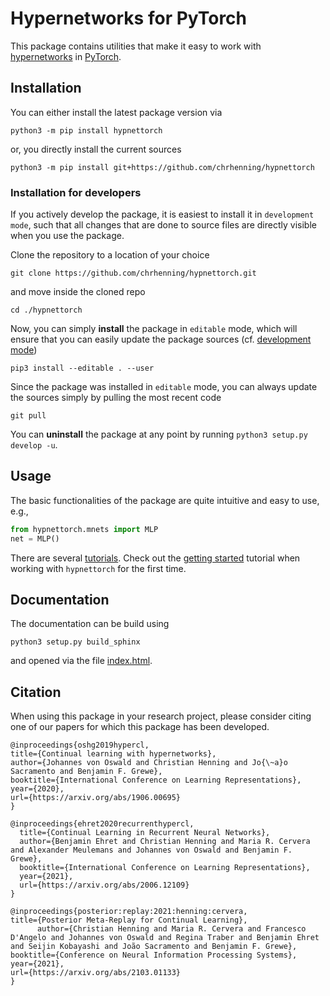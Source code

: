 # Hypernetworks for PyTorch

This package contains utilities that make it easy to work with [hypernetworks](https://arxiv.org/abs/1609.09106) in [PyTorch](https://pytorch.org/).

## Installation

You can either install the latest package version via

```
python3 -m pip install hypnettorch
```

or, you directly install the current sources

```
python3 -m pip install git+https://github.com/chrhenning/hypnettorch
```

### Installation for developers

If you actively develop the package, it is easiest to install it in `development mode`, such that all changes that are done to source files are directly visible when you use the package.

Clone the repository to a location of your choice

```
git clone https://github.com/chrhenning/hypnettorch.git
```

and move inside the cloned repo

```
cd ./hypnettorch
```

Now, you can simply **install** the package in `editable` mode, which will ensure that you can easily update the package sources (cf. [development mode](https://setuptools.readthedocs.io/en/latest/userguide/development_mode.html))

```
pip3 install --editable . --user
```

Since the package was installed in `editable` mode, you can always update the sources simply by pulling the most recent code

```
git pull
```

You can **uninstall** the package at any point by running `python3 setup.py develop -u`.

## Usage

The basic functionalities of the package are quite intuitive and easy to use, e.g.,

```python
from hypnettorch.mnets import MLP
net = MLP()
```

There are several [tutorials](https://github.com/chrhenning/hypnettorch/tree/master/hypnettorch/tutorials). Check out the [getting started](https://github.com/chrhenning/hypnettorch/blob/master/hypnettorch/tutorials/getting_started.ipynb) tutorial when working with ``hypnettorch`` for the first time.

## Documentation

The documentation can be build using 

```
python3 setup.py build_sphinx
```

and opened via the file [index.html](docs/html/index.html).

## Citation

When using this package in your research project, please consider citing one of our papers for which this package has been developed.

```
@inproceedings{oshg2019hypercl,
title={Continual learning with hypernetworks},
author={Johannes von Oswald and Christian Henning and Jo{\~a}o Sacramento and Benjamin F. Grewe},
booktitle={International Conference on Learning Representations},
year={2020},
url={https://arxiv.org/abs/1906.00695}
}
```

```
@inproceedings{ehret2020recurrenthypercl,
  title={Continual Learning in Recurrent Neural Networks},
  author={Benjamin Ehret and Christian Henning and Maria R. Cervera and Alexander Meulemans and Johannes von Oswald and Benjamin F. Grewe},
  booktitle={International Conference on Learning Representations},
  year={2021},
  url={https://arxiv.org/abs/2006.12109}
}
```

```
@inproceedings{posterior:replay:2021:henning:cervera,
title={Posterior Meta-Replay for Continual Learning}, 
      author={Christian Henning and Maria R. Cervera and Francesco D'Angelo and Johannes von Oswald and Regina Traber and Benjamin Ehret and Seijin Kobayashi and João Sacramento and Benjamin F. Grewe},
booktitle={Conference on Neural Information Processing Systems},
year={2021},
url={https://arxiv.org/abs/2103.01133}
}
```
